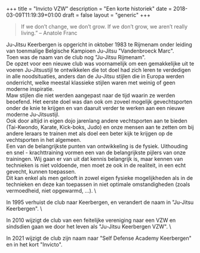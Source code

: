 +++
title = "Invicto VZW"
description = "Een korte historiek"
date = 2018-03-09T11:19:39+01:00
draft = false
layout = "generic"
+++

> If we don’t change, we don’t grow. If we don’t grow, we aren’t really living.” – Anatole Franc


Ju-Jitsu Keerbergen is opgericht in oktober 1983 te Rijmenam onder leiding van toenmalige Belgische Kampioen Ju-Jitsu "Vandenbroeck Marc". \
Toen was de naam van de club nog "Ju-Jitsu Rijmenam". \
De opzet voor een nieuwe club was voornamelijk om een gemakkelijke uit te voeren Ju-Jitsustijl te ontwikkelen die tot doel had zich leren te verdedigen in alle noodsituaties, anders dan de Ju-Jitsu stijlen die in Europa werden onderricht, welke meestal klassieke stijlen waren met weinig of geen moderne inspiratie. \
Maw stijlen die niet werden aangepast naar de tijd waarin ze werden beoefend.
Het eerste doel was dan ook om zoveel mogelijk gevechtsporten onder de knie te krijgen en van daaruit verder te werken aan een nieuwe moderne Ju-Jitsustijl. \
Ook door altijd in eigen dojo jarenlang andere vechtsporten aan te bieden (Tai-Kwondo, Karate, Kick-boks, Judo) en onze mensen aan te zetten om bij andere leraars te trainen met als doel een beter kijk te krijgen op de vechtsporten in het algemeen. \
Een van de belangrijkste punten van ontwikkeling is de fysiek. Uithouding en snel - krachttraining vormen een van de belangrijkste pijlers van onze trainingen. Wij gaan er van uit dat kennis belangrijk is, maar kennen van technieken is niet voldoende, men moet ze ook in de realiteit, in een echt gevecht, kunnen toepassen. \
Dit kan enkel als men gelooft in zowel eigen fysieke mogelijkheden als in de technieken en deze kan toepassen in niet optimale omstandigheden (zoals vermoedheid, niet opgewarmd, ...). \

In 1995 verhuist de club naar Keerbergen, en verandert de naam in "Ju-Jitsu Keerbergen". \

In 2010 wijzigt de club van een feitelijke vereniging naar een VZW en sindsdien gaan we door het leven als "Ju-Jitsu Keerbergen VZW". \

In 2021 wijzigt de club zijn naam naar "Self Defense Academy Keerbergen" en in het kort "Invicto".